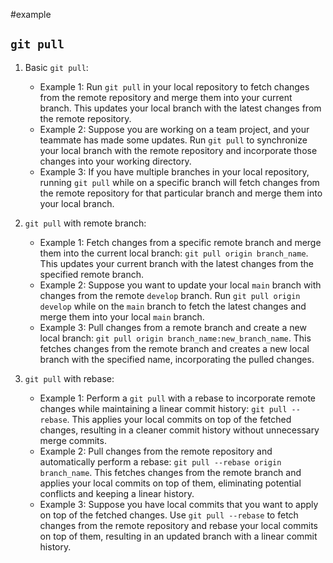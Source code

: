 #example 
## `git pull`

1. Basic `git pull`:
   - Example 1: Run `git pull` in your local repository to fetch changes from the remote repository and merge them into your current branch. This updates your local branch with the latest changes from the remote repository.
   - Example 2: Suppose you are working on a team project, and your teammate has made some updates. Run `git pull` to synchronize your local branch with the remote repository and incorporate those changes into your working directory.
   - Example 3: If you have multiple branches in your local repository, running `git pull` while on a specific branch will fetch changes from the remote repository for that particular branch and merge them into your local branch.

2. `git pull` with remote branch:
   - Example 1: Fetch changes from a specific remote branch and merge them into the current local branch: `git pull origin branch_name`. This updates your current branch with the latest changes from the specified remote branch.
   - Example 2: Suppose you want to update your local `main` branch with changes from the remote `develop` branch. Run `git pull origin develop` while on the `main` branch to fetch the latest changes and merge them into your local `main` branch.
   - Example 3: Pull changes from a remote branch and create a new local branch: `git pull origin branch_name:new_branch_name`. This fetches changes from the remote branch and creates a new local branch with the specified name, incorporating the pulled changes.

3. `git pull` with rebase:
   - Example 1: Perform a `git pull` with a rebase to incorporate remote changes while maintaining a linear commit history: `git pull --rebase`. This applies your local commits on top of the fetched changes, resulting in a cleaner commit history without unnecessary merge commits.
   - Example 2: Pull changes from the remote repository and automatically perform a rebase: `git pull --rebase origin branch_name`. This fetches changes from the remote branch and applies your local commits on top of them, eliminating potential conflicts and keeping a linear history.
   - Example 3: Suppose you have local commits that you want to apply on top of the fetched changes. Use `git pull --rebase` to fetch changes from the remote repository and rebase your local commits on top of them, resulting in an updated branch with a linear commit history.
